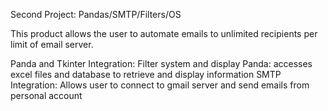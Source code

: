 
Second Project: Pandas/SMTP/Filters/OS 

This product allows the user to automate emails to unlimited recipients per limit of email server.

Panda and Tkinter Integration: Filter system and display
Panda: accesses excel files and database to retrieve and display information
SMTP Integration: Allows user to connect to gmail server and send emails from personal account
